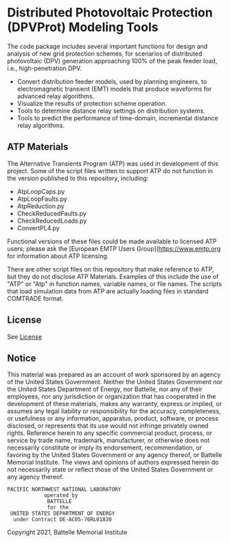 # Distributed Photovoltaic Protection (DPVProt) Modeling Tools

The code package includes several important functions for design and analysis of new grid protection schemes, for scenarios of distributed photovoltaic (DPV) generation approaching 100% of the peak feeder load, i.e., high-penetration DPV.

- Convert distribution feeder models, used by planning engineers, to electromagnetic transient (EMT) models that produce waveforms for advanced relay algorithms.
- Visualize the results of protection scheme operation.
- Tools to determine distance relay settings on distribution systems.
- Tools to predict the performance of time-domain, incremental distance relay algorithms.

## ATP Materials

The Alternative Transients Program (ATP) was used in development of this project. Some of the script files
written to support ATP do not function in the version published to this repository, including:

- AtpLoopCaps.py
- AtpLoopFaults.py
- AtpReduction.py
- CheckReducedFaults.py
- CheckReducedLoads.py
- ConvertPL4.py

Functional versions of these files could be made available to licensed ATP users; 
please ask the [European EMTP Users Group](https://www.emtp.org for information about ATP licensing.

There are other script files on this repository that make reference to ATP, but they do not disclose ATP Materials.
Examples of this include the use of "ATP" or "Atp" in function names, variable names, or file names. The scripts that
load simulation data from ATP are actually loading files in standard COMTRADE format.

## License

See [License](license.txt)

## Notice

This material was prepared as an account of work sponsored by an agency of the United States Government.  Neither the United States Government nor the United States Department of Energy, nor Battelle, nor any of their employees, nor any jurisdiction or organization that has cooperated in the development of these materials, makes any warranty, express or implied, or assumes any legal liability or responsibility for the accuracy, completeness, or usefulness or any information, apparatus, product, software, or process disclosed, or represents that its use would not infringe privately owned rights.
Reference herein to any specific commercial product, process, or service by trade name, trademark, manufacturer, or otherwise does not necessarily constitute or imply its endorsement, recommendation, or favoring by the United States Government or any agency thereof, or Battelle Memorial Institute. The views and opinions of authors expressed herein do not necessarily state or reflect those of the United States Government or any agency thereof.

    PACIFIC NORTHWEST NATIONAL LABORATORY
                operated by
                 BATTELLE
                 for the
     UNITED STATES DEPARTMENT OF ENERGY
      under Contract DE-AC05-76RL01830

Copyright 2021, Battelle Memorial Institute
